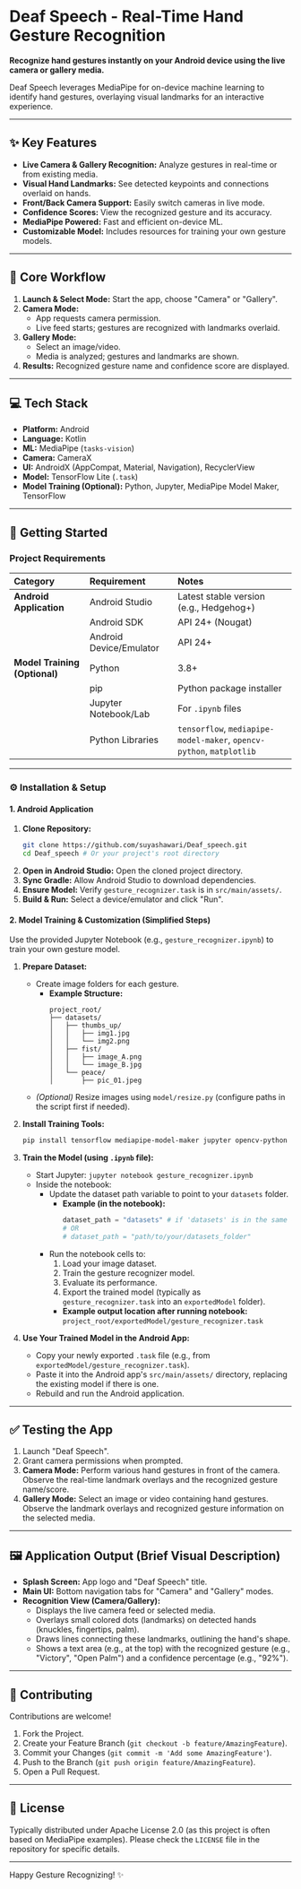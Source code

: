 # Deaf Speech - Real-Time Hand Gesture Recognition

**Recognize hand gestures instantly on your Android device using the live camera or gallery media.**

Deaf Speech leverages MediaPipe for on-device machine learning to identify hand gestures, overlaying visual landmarks for an interactive experience.

---

## ✨ Key Features

*   **Live Camera & Gallery Recognition:** Analyze gestures in real-time or from existing media.
*   **Visual Hand Landmarks:** See detected keypoints and connections overlaid on hands.
*   **Front/Back Camera Support:** Easily switch cameras in live mode.
*   **Confidence Scores:** View the recognized gesture and its accuracy.
*   **MediaPipe Powered:** Fast and efficient on-device ML.
*   **Customizable Model:** Includes resources for training your own gesture models.

---

## 🌊 Core Workflow

1.  **Launch & Select Mode:** Start the app, choose "Camera" or "Gallery".
2.  **Camera Mode:**
    *   App requests camera permission.
    *   Live feed starts; gestures are recognized with landmarks overlaid.
3.  **Gallery Mode:**
    *   Select an image/video.
    *   Media is analyzed; gestures and landmarks are shown.
4.  **Results:** Recognized gesture name and confidence score are displayed.

---

## 💻 Tech Stack

*   **Platform:** Android
*   **Language:** Kotlin
*   **ML:** MediaPipe (`tasks-vision`)
*   **Camera:** CameraX
*   **UI:** AndroidX (AppCompat, Material, Navigation), RecyclerView
*   **Model:** TensorFlow Lite (`.task`) 
*   **Model Training (Optional):** Python, Jupyter, MediaPipe Model Maker, TensorFlow

---

## 🚀 Getting Started

### Project Requirements

| Category                     | Requirement                    | Notes                                                        |
| :--------------------------- | :----------------------------- | :----------------------------------------------------------- |
| **Android Application**      | Android Studio                 | Latest stable version (e.g., Hedgehog+)                      |
|                              | Android SDK                    | API 24+ (Nougat)                                             |
|                              | Android Device/Emulator        | API 24+                                                      |
| **Model Training (Optional)** | Python                         | 3.8+                                                         |
|                              | pip                            | Python package installer                                     |
|                              | Jupyter Notebook/Lab           | For `.ipynb` files                                           |
|                              | Python Libraries               | `tensorflow`, `mediapipe-model-maker`, `opencv-python`, `matplotlib` |

---

### ⚙️ Installation & Setup

#### 1. Android Application

1.  **Clone Repository:**
    ```bash
    git clone https://github.com/suyashawari/Deaf_speech.git
    cd Deaf_speech # Or your project's root directory
    ```
2.  **Open in Android Studio:** Open the cloned project directory.
3.  **Sync Gradle:** Allow Android Studio to download dependencies.
4.  **Ensure Model:** Verify `gesture_recognizer.task` is in `src/main/assets/`.
5.  **Build & Run:** Select a device/emulator and click "Run".

#### 2. Model Training & Customization (Simplified Steps)

Use the provided Jupyter Notebook (e.g., `gesture_recognizer.ipynb`) to train your own gesture model.

1.  **Prepare Dataset:**
    *   Create image folders for each gesture.
        *   **Example Structure:**
            ```
            project_root/
            ├── datasets/
            │   ├── thumbs_up/
            │   │   ├── img1.jpg
            │   │   └── img2.png
            │   ├── fist/
            │   │   ├── image_A.png
            │   │   └── image_B.jpg
            │   └── peace/
            │       ├── pic_01.jpeg
            ```
    *   *(Optional)* Resize images using `model/resize.py` (configure paths in the script first if needed).

2.  **Install Training Tools:**
    ```bash
    pip install tensorflow mediapipe-model-maker jupyter opencv-python matplotlib
    ```

3.  **Train the Model (using `.ipynb` file):**
    *   Start Jupyter: `jupyter notebook gesture_recognizer.ipynb`
    *   Inside the notebook:
        *   Update the dataset path variable to point to your `datasets` folder.
            *   **Example (in the notebook):**
                ```python
                dataset_path = "datasets" # if 'datasets' is in the same dir as the notebook
                # OR
                # dataset_path = "path/to/your/datasets_folder"
                ```
        *   Run the notebook cells to:
            1.  Load your image dataset.
            2.  Train the gesture recognizer model.
            3.  Evaluate its performance.
            4.  Export the trained model (typically as `gesture_recognizer.task` into an `exportedModel` folder).
            *   **Example output location after running notebook:** `project_root/exportedModel/gesture_recognizer.task`

4.  **Use Your Trained Model in the Android App:**
    *   Copy your newly exported `.task` file (e.g., from `exportedModel/gesture_recognizer.task`).
    *   Paste it into the Android app's `src/main/assets/` directory, replacing the existing model if there is one.
    *   Rebuild and run the Android application.

---

## ✅ Testing the App

1.  Launch "Deaf Speech".
2.  Grant camera permissions when prompted.
3.  **Camera Mode:** Perform various hand gestures in front of the camera. Observe the real-time landmark overlays and the recognized gesture name/score.
4.  **Gallery Mode:** Select an image or video containing hand gestures. Observe the landmark overlays and recognized gesture information on the selected media.

---

## 🖼️ Application Output (Brief Visual Description)

*   **Splash Screen:** App logo and "Deaf Speech" title.
*   **Main UI:** Bottom navigation tabs for "Camera" and "Gallery" modes.
*   **Recognition View (Camera/Gallery):**
    *   Displays the live camera feed or selected media.
    *   Overlays small colored dots (landmarks) on detected hands (knuckles, fingertips, palm).
    *   Draws lines connecting these landmarks, outlining the hand's shape.
    *   Shows a text area (e.g., at the top) with the recognized gesture (e.g., "Victory", "Open Palm") and a confidence percentage (e.g., "92%").

---

## 🤝 Contributing

Contributions are welcome!
1.  Fork the Project.
2.  Create your Feature Branch (`git checkout -b feature/AmazingFeature`).
3.  Commit your Changes (`git commit -m 'Add some AmazingFeature'`).
4.  Push to the Branch (`git push origin feature/AmazingFeature`).
5.  Open a Pull Request.

---

## 📜 License

Typically distributed under Apache License 2.0 (as this project is often based on MediaPipe examples). Please check the `LICENSE` file in the repository for specific details.

---

Happy Gesture Recognizing! ✨
